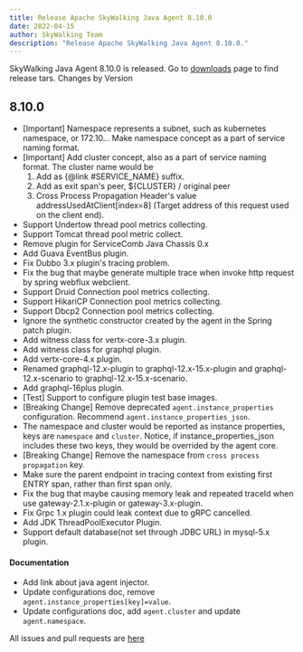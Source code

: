 ```yaml
---
title: Release Apache SkyWalking Java Agent 8.10.0
date: 2022-04-15
author: SkyWalking Team
description: "Release Apache SkyWalking Java Agent 8.10.0."
---
```


SkyWalking Java Agent 8.10.0 is released. Go to [downloads](/downloads) page to find release tars.
Changes by Version

## 8.10.0

- [Important] Namespace represents a subnet, such as kubernetes namespace, or 172.10._._. Make namespace concept as a
  part of service naming format.
- [Important] Add cluster concept, also as a part of service naming format. The cluster name would be
  1. Add as {@link #SERVICE_NAME} suffix.
  2. Add as exit span's peer, ${CLUSTER} / original peer
  3. Cross Process Propagation Header's value addressUsedAtClient[index=8] (Target address of this request used on the
     client end).
- Support Undertow thread pool metrics collecting.
- Support Tomcat thread pool metric collect.
- Remove plugin for ServiceComb Java Chassis 0.x
- Add Guava EventBus plugin.
- Fix Dubbo 3.x plugin's tracing problem.
- Fix the bug that maybe generate multiple trace when invoke http request by spring webflux webclient.
- Support Druid Connection pool metrics collecting.
- Support HikariCP Connection pool metrics collecting.
- Support Dbcp2 Connection pool metrics collecting.
- Ignore the synthetic constructor created by the agent in the Spring patch plugin.
- Add witness class for vertx-core-3.x plugin.
- Add witness class for graphql plugin.
- Add vertx-core-4.x plugin.
- Renamed graphql-12.x-plugin to graphql-12.x-15.x-plugin and graphql-12.x-scenario to graphql-12.x-15.x-scenario.
- Add graphql-16plus plugin.
- [Test] Support to configure plugin test base images.
- [Breaking Change] Remove deprecated `agent.instance_properties` configuration.
  Recommend `agent.instance_properties_json`.
- The namespace and cluster would be reported as instance properties, keys are `namespace` and `cluster`. Notice, if
  instance_properties_json includes these two keys, they would be overrided by the agent core.
- [Breaking Change] Remove the namespace from `cross process propagation` key.
- Make sure the parent endpoint in tracing context from existing first ENTRY span, rather than first span only.
- Fix the bug that maybe causing memory leak and repeated traceId when use gateway-2.1.x-plugin or gateway-3.x-plugin.
- Fix Grpc 1.x plugin could leak context due to gRPC cancelled.
- Add JDK ThreadPoolExecutor Plugin.
- Support default database(not set through JDBC URL) in mysql-5.x plugin.

#### Documentation

- Add link about java agent injector.
- Update configurations doc, remove `agent.instance_properties[key]=value`.
- Update configurations doc, add `agent.cluster` and update `agent.namespace`.

All issues and pull requests are [here](https://github.com/apache/skywalking/milestone/120?closed=1)
